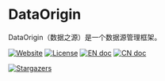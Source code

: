 # DataOrigin

DataOrigin（数据之源）是一个数据源管理框架。

[![Website][website-image]][website-href]
[![License][license-image]](LICENSE)
[![EN doc][en-doc-image]](README.md)
[![CN doc][cn-doc-image]](README.zh-CN.md)

[![Stargazers][star-image]][star-href]

[website-image]: https://img.shields.io/website-up-down-green-red/https/guruguru.cn.svg
[website-href]: https://guruguru.cn/
[license-image]: https://img.shields.io/github/license/jinsyin/DataOrigin
[en-doc-image]: https://img.shields.io/badge/Document-English-blue.svg?style=socialflat-square
[cn-doc-image]: https://img.shields.io/badge/文档-中文-blue.svg?style=socialflat-square
[star-image]: https://starchart.cc/jinsyin/DataOrigin.svg
[star-href]: https://starchart.cc/jinsyin/DataOrigin
